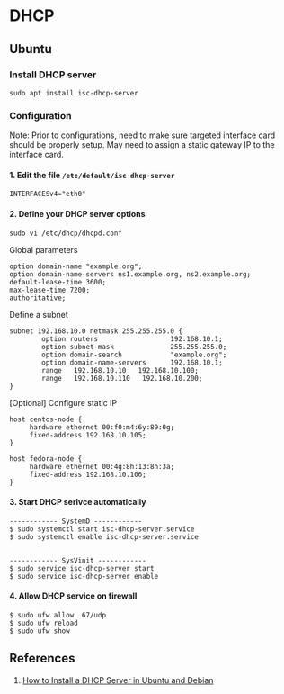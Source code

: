 # DHCP

## Ubuntu

### Install DHCP server

```
sudo apt install isc-dhcp-server
```

### Configuration

Note: Prior to configurations, need to make sure targeted interface card should be properly setup. May need to assign a static gateway IP to the interface card.

#### 1. Edit the file `/etc/default/isc-dhcp-server`

```
INTERFACESv4="eth0"
```

#### 2. Define your DHCP server options

```
sudo vi /etc/dhcp/dhcpd.conf 
```

Global parameters

```
option domain-name "example.org";
option domain-name-servers ns1.example.org, ns2.example.org;
default-lease-time 3600; 
max-lease-time 7200;
authoritative;
```

Define a subnet

```
subnet 192.168.10.0 netmask 255.255.255.0 {
        option routers                  192.168.10.1;
        option subnet-mask              255.255.255.0;
        option domain-search            "example.org";
        option domain-name-servers      192.168.10.1;
        range   192.168.10.10   192.168.10.100;
        range   192.168.10.110   192.168.10.200;
}
```

[Optional] Configure static IP

```
host centos-node {
	 hardware ethernet 00:f0:m4:6y:89:0g;
	 fixed-address 192.168.10.105;
}

host fedora-node {
	 hardware ethernet 00:4g:8h:13:8h:3a;
	 fixed-address 192.168.10.106;
}
```

#### 3. Start DHCP serivce automatically

```
------------ SystemD ------------ 
$ sudo systemctl start isc-dhcp-server.service
$ sudo systemctl enable isc-dhcp-server.service


------------ SysVinit ------------ 
$ sudo service isc-dhcp-server start
$ sudo service isc-dhcp-server enable
```

#### 4. Allow DHCP service on firewall

```
$ sudo ufw allow  67/udp
$ sudo ufw reload
$ sudo ufw show
```

## References

1. [How to Install a DHCP Server in Ubuntu and Debian](https://www.tecmint.com/install-dhcp-server-in-ubuntu-debian/)
